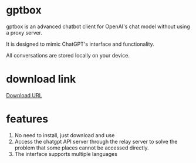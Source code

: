 # gptbox

gptbox is an advanced chatbot client for OpenAI's chat model without using a proxy server.

It is designed to mimic ChatGPT's interface and functionality.

All conversations are stored locally on your device.

# download link

[Download URL](https://gbtbox.com)

# features
1. No need to install, just download and use
1. Access the chatgpt API server through the relay server to solve the problem that some places cannot be accessed directly.
1. The interface supports multiple languages